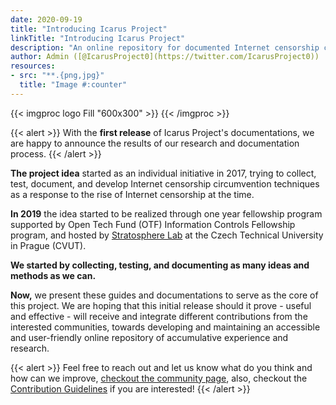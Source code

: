 ```yaml
---
date: 2020-09-19
title: "Introducing Icarus Project"
linkTitle: "Introducing Icarus Project"
description: "An online repository for documented Internet censorship circumvention techniques and methods."
author: Admin ([@IcarusProject0](https://twitter.com/IcarusProject0))
resources:
- src: "**.{png,jpg}"
  title: "Image #:counter"
---
```


{{< imgproc logo Fill "600x300" >}}
{{< /imgproc >}}

{{< alert >}}
With the **first release** of Icarus Project's documentations, we are happy to announce the results of our research and documentation process.
{{< /alert >}}

**The project idea** started as an individual initiative in 2017, trying to collect, test, document, and develop Internet censorship circumvention techniques as a response to the rise of Internet censorship at the time.

**In 2019** the idea started to be realized through one year fellowship program supported by Open Tech Fund (OTF) Information Controls Fellowship program, and hosted by [Stratosphere Lab](https://www.stratosphereips.org/team) at the Czech Technical University in Prague (CVUT).

**We started by collecting, testing, and documenting as many ideas and methods as we can.**

**Now,** we present these guides and documentations to serve as the core of this project. We are hoping that this initial release should it prove - useful and effective - will receive and integrate different contributions from the interested communities, towards developing and maintaining an accessible and user-friendly online repository of accumulative experience and research.

{{< alert >}}
Feel free to reach out and let us know what do you think and how can we improve, [checkout the community page](/community), also, checkout the [Contribution Guidelines](/docs/contribution-guidelines/) if you are interested!
{{< /alert >}}